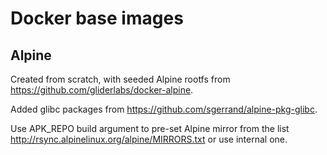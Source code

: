 # Docker base images

## Alpine

Created from scratch, with seeded Alpine rootfs from
https://github.com/gliderlabs/docker-alpine.

Added glibc packages from https://github.com/sgerrand/alpine-pkg-glibc.

Use APK_REPO build argument to pre-set Alpine mirror from the list
http://rsync.alpinelinux.org/alpine/MIRRORS.txt
or use internal one.
